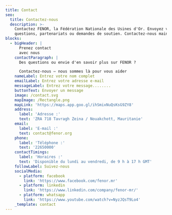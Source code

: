```yaml
---
title: Contact
seo:
  title: Contactez-nous
  description: >-
    Contactez FENOR, la Fédération Nationale des Usines d'Or. Envoyez vos
    questions, partenariats ou demandes de soutien. Contactez-nous maintenant !
blocks:
  - bigHeader: |
      Prenez contact
      avec nous
    contactParagraph: |
      Des questions ou envie d'en savoir plus sur FENOR ?

      Contactez-nous — nous sommes là pour vous aider
    nameLabel: Entrez votre nom complet
    emailLabel: Entrez votre adresse e-mail
    messageLabel: Entrez votre message........
    buttonText: Envoyer un message
    image: /contact.svg
    mapImage: /Rectangle.png
    mapLink: 'https://maps.app.goo.gl/ihSmixNuQsKsG9ZY8'
    address:
      label: 'Adresse :'
      text: 'ZRA 718 Tavragh Zeina / Nouakchott, Mauritanie'
    email:
      label: 'E-mail :'
      text: contact@fenor.org
    phone:
      label: 'Téléphone :'
      text: '22650000'
    contactTimings:
      label: 'Horaires :'
      text: 'Disponible du lundi au vendredi, de 9 h à 17 h GMT'
    followLabel: Suivez-nous
    socialMedia:
      - platform: facebook
        link: 'https://www.facebook.com/fenor.mr'
      - platform: linkedin
        link: 'https://www.linkedin.com/company/fenor-mr/'
      - platform: whatsapp
        link: 'https://www.youtube.com/watch?v=NyzJQsT9Lo4'
    _template: contact
---
```


